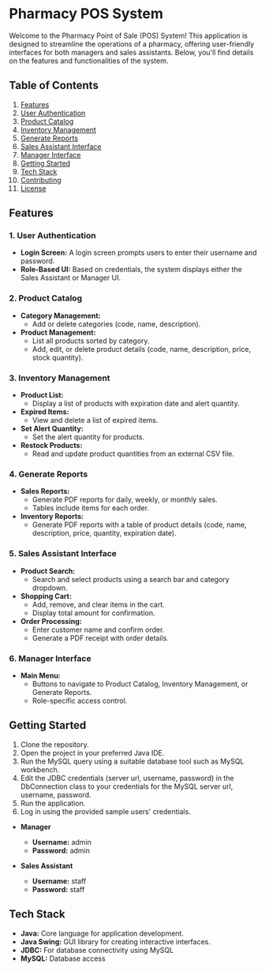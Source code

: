 # Pharmacy POS System

Welcome to the Pharmacy Point of Sale (POS) System! This application is designed to streamline the operations of a pharmacy, offering user-friendly interfaces for both managers and sales assistants. Below, you'll find details on the features and functionalities of the system.

## Table of Contents

1. [Features](#features)
2. [User Authentication](#user-authentication)
3. [Product Catalog](#product-catalog)
4. [Inventory Management](#inventory-management)
5. [Generate Reports](#generate-reports)
6. [Sales Assistant Interface](#sales-assistant-interface)
7. [Manager Interface](#manager-interface)
8. [Getting Started](#getting-started)
9. [Tech Stack](#tech-stack)
10. [Contributing](#contributing)
11. [License](#license)

## Features

### 1. User Authentication

- **Login Screen:** A login screen prompts users to enter their username and password.
- **Role-Based UI:** Based on credentials, the system displays either the Sales Assistant or Manager UI.

### 2. Product Catalog

- **Category Management:**
  - Add or delete categories (code, name, description).
- **Product Management:**
  - List all products sorted by category.
  - Add, edit, or delete product details (code, name, description, price, stock quantity).

### 3. Inventory Management

- **Product List:**
  - Display a list of products with expiration date and alert quantity.
- **Expired Items:**
  - View and delete a list of expired items.
- **Set Alert Quantity:**
  - Set the alert quantity for products.
- **Restock Products:**
  - Read and update product quantities from an external CSV file.

### 4. Generate Reports

- **Sales Reports:**
  - Generate PDF reports for daily, weekly, or monthly sales.
  - Tables include items for each order.
- **Inventory Reports:**
  - Generate PDF reports with a table of product details (code, name, description, price, quantity, expiration date).

### 5. Sales Assistant Interface

- **Product Search:**
  - Search and select products using a search bar and category dropdown.
- **Shopping Cart:**
  - Add, remove, and clear items in the cart.
  - Display total amount for confirmation.
- **Order Processing:**
  - Enter customer name and confirm order.
  - Generate a PDF receipt with order details.

### 6. Manager Interface

- **Main Menu:**
  - Buttons to navigate to Product Catalog, Inventory Management, or Generate Reports.
  - Role-specific access control.

## Getting Started

1. Clone the repository.
2. Open the project in your preferred Java IDE.
3. Run the MySQL query using a suitable database tool such as MySQL workbench.
4. Edit the JDBC credentials (server url, username, password) in the DbConnection class to your credentials for the MySQL server url, username, password.
5. Run the application.
6. Log in using the provided sample users' credentials.

- **Manager**
  - **Username:** admin
  - **Password:** admin

- **Sales Assistant**
  - **Username:** staff
  - **Password:** staff

## Tech Stack

- **Java:** Core language for application development.
- **Java Swing:** GUI library for creating interactive interfaces.
- **JDBC:** For database connectivity using MySQL
- **MySQL:** Database access

